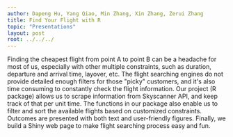 ```yaml
---
author: Dapeng Hu, Yang Qiao, Min Zhang, Xin Zhang, Zerui Zhang
title: Find Your Flight with R
topic: "Presentations"
layout: post
root: ../../../
---
```


Finding the cheapest flight from point A to point B can be a headache for most of us, especially with other multiple constraints, such as duration, departure and arrival time, layover, etc. The flight searching engines do not provide detailed enough filters for those "picky" customers, and it's also time consuming to constantly check the flight information. Our project (R package) allows us to scrape information from Skyscanner API, and keep track of that per unit time. The functions in our package also enable us to filter and sort the available flights based on customized constraints. Outcomes are presented with both text and user-friendly figures. Finally, we build a Shiny web page to make flight searching process easy and fun. 
